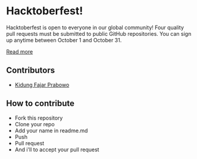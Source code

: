 # Hacktoberfest!

Hacktoberfest is open to everyone in our global community! Four quality pull requests must be submitted to public GitHub repositories. You can sign up anytime between October 1 and October 31.

[Read more](https://hacktoberfest.digitalocean.com/faq/)

## Contributors

<!-- - [Adhi Ariyadi](https://github.com/adhiariyadi) -->
- [Kidung Fajar Prabowo](https://github.com/kfajarbowo)


## How to contribute

- Fork this repository
- Clone your repo
- Add your name in readme.md
- Push
- Pull request
- And i'll to accept your pull request

